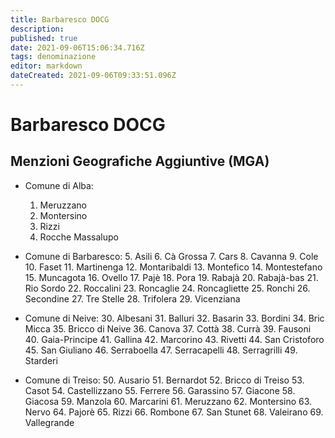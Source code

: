 ```yaml
---
title: Barbaresco DOCG 
description: 
published: true
date: 2021-09-06T15:06:34.716Z
tags: denominazione
editor: markdown
dateCreated: 2021-09-06T09:33:51.096Z
---
```


# Barbaresco DOCG

## Menzioni Geografiche Aggiuntive (MGA)

- Comune di Alba:
  1. Meruzzano
  2. Montersino
  3. Rizzi
  4. Rocche Massalupo

- Comune di Barbaresco:
  5. Asili
  6. Cà Grossa
  7. Cars
  8. Cavanna
  9. Cole
  10. Faset
  11. Martinenga
  12. Montaribaldi
  13. Montefico
  14. Montestefano
  15. Muncagota
  16. Ovello
  17. Pajè
  18. Pora
  19. Rabajà
  20. Rabajà-bas
  21. Rio Sordo
  22. Roccalini
  23. Roncaglie
  24. Roncagliette
  25. Ronchi
  26. Secondine
  27. Tre Stelle
  28. Trifolera
  29. Vicenziana

- Comune di Neive:
  30. Albesani
  31. Balluri
  32. Basarin
  33. Bordini
  34. Bric Micca
  35. Bricco di Neive
  36. Canova
  37. Cottà
  38. Currà
  39. Fausoni
  40. Gaia-Principe
  41. Gallina
  42. Marcorino
  43. Rivetti
  44. San Cristoforo
  45. San Giuliano
  46. Serraboella
  47. Serracapelli
  48. Serragrilli
  49. Starderi

- Comune di Treiso:
  50.  Ausario
  51. Bernardot
  52. Bricco di Treiso
  53. Casot
  54. Castellizzano
  55. Ferrere
  56. Garassino
  57. Giacone
  58. Giacosa
  59. Manzola
  60. Marcarini
  61. Meruzzano
  62. Montersino
  63. Nervo
  64. Pajorè
  65. Rizzi
  66. Rombone
  67. San Stunet
  68. Valeirano
  69. Vallegrande